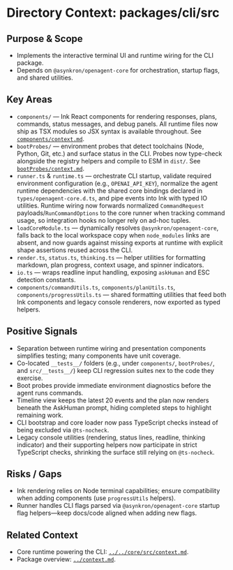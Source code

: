 # Directory Context: packages/cli/src

## Purpose & Scope

- Implements the interactive terminal UI and runtime wiring for the CLI package.
- Depends on `@asynkron/openagent-core` for orchestration, startup flags, and shared utilities.

## Key Areas

- `components/` — Ink React components for rendering responses, plans, commands, status messages, and debug panels. All runtime files now ship as TSX modules so JSX syntax is available throughout. See [`components/context.md`](components/context.md).
- `bootProbes/` — environment probes that detect toolchains (Node, Python, Git, etc.) and surface status in the CLI. Probes now type-check alongside the registry helpers and compile to ESM in `dist/`. See [`bootProbes/context.md`](bootProbes/context.md).
- `runner.ts` & `runtime.ts` — orchestrate CLI startup, validate required environment configuration (e.g., `OPENAI_API_KEY`), normalize the agent runtime dependencies with the shared core bindings declared in `types/openagent-core.d.ts`, and pipe events into Ink with typed IO utilities. Runtime wiring now forwards normalized `CommandRequest` payloads/`RunCommandOptions` to the core runner when tracking command usage, so integration hooks no longer rely on ad-hoc tuples.
- `loadCoreModule.ts` — dynamically resolves `@asynkron/openagent-core`, falls back to the local workspace copy when `node_modules` links are absent, and now guards against missing exports at runtime with explicit shape assertions reused across the CLI.
- `render.ts`, `status.ts`, `thinking.ts` — helper utilities for formatting markdown, plan progress, context usage, and spinner indicators.
- `io.ts` — wraps readline input handling, exposing `askHuman` and ESC detection constants.
- `components/commandUtils.ts`, `components/planUtils.ts`, `components/progressUtils.ts` — shared formatting utilities that feed both Ink components and legacy console renderers, now exported as typed helpers.

## Positive Signals

- Separation between runtime wiring and presentation components simplifies testing; many components have unit coverage.
- Co-located `__tests__/` folders (e.g., under `components/`, `bootProbes/`, and `src/__tests__/`) keep CLI regression suites nex
  to the code they exercise.
- Boot probes provide immediate environment diagnostics before the agent runs commands.
- Timeline view keeps the latest 20 events and the plan now renders beneath the AskHuman prompt, hiding completed steps to highlight remaining work.
- CLI bootstrap and core loader now pass TypeScript checks instead of being excluded via `@ts-nocheck`.
- Legacy console utilities (rendering, status lines, readline, thinking indicator) and their supporting helpers now participate in strict TypeScript checks, shrinking the surface still relying on `@ts-nocheck`.

## Risks / Gaps

- Ink rendering relies on Node terminal capabilities; ensure compatibility when adding components (use `progressUtils` helpers).
- Runner handles CLI flags parsed via `@asynkron/openagent-core` startup flag helpers—keep docs/code aligned when adding new flags.

## Related Context

- Core runtime powering the CLI: [`../../core/src/context.md`](../../core/src/context.md).
- Package overview: [`../context.md`](../context.md).
